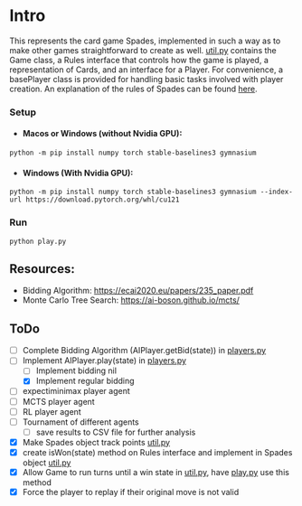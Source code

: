 # Intro
This represents the card game Spades, implemented in such a way as to make other games straightforward to create as well. [util.py](/util.py) contains the Game class, a Rules interface that controls how the game is played, a representation of Cards, and an interface for a Player. For convenience, a basePlayer class is provided for handling basic tasks involved with player creation. An explanation of the rules of Spades can be found [here](https://www.thesprucecrafts.com/spades-complete-card-game-rules-412490).

### Setup
* #### Macos or Windows (without Nvidia GPU):
```
python -m pip install numpy torch stable-baselines3 gymnasium
```
* #### Windows (With Nvidia GPU):
```
python -m pip install numpy torch stable-baselines3 gymnasium --index-url https://download.pytorch.org/whl/cu121
```

### Run
```
python play.py
```

## Resources: 
- Bidding Algorithm: https://ecai2020.eu/papers/235_paper.pdf
- Monte Carlo Tree Search: https://ai-boson.github.io/mcts/

## ToDo
- [ ] Complete Bidding Algorithm (AIPlayer.getBid(state)) in [players.py](/players.py)
- [ ] Implement AIPlayer.play(state) in [players.py](/players.py)
  - [ ] Implement bidding nil
  - [x] Implement regular bidding
- [ ] expectiminimax player agent
- [ ] MCTS player agent
- [ ] RL player agent
- [ ] Tournament of different agents
  - [ ] save results to CSV file for further analysis
- [x] Make Spades object track points [util.py](/util.py)
- [x] create isWon(state) method on Rules interface and implement in Spades object [util.py](/util.py)
- [x] Allow Game to run turns until a win state in [util.py](/util.py), have [play.py](/play.py) use this method
- [x] Force the player to replay if their original move is not valid